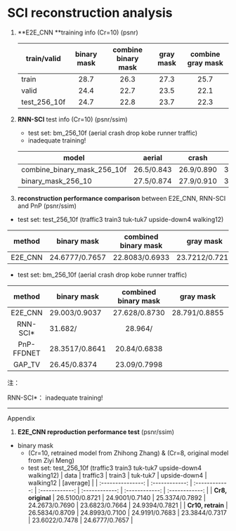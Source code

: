 # SCI reconstruction analysis

1. **E2E_CNN **training info (Cr=10) (psnr)

   | train/valid  | binary mask | combine binary mask | gray mask | combine gray mask |
   | ------------ | :---------: | :-----------------: | :-------: | :---------------: |
   | train        |    28.7     |        26.3         |   27.3    |       25.7        |
   | valid        |    24.4     |        22.7         |   23.5    |       22.1        |
   | test_256_10f |    24.7     |        22.8         |   23.7    |       22.3        |

   

2. **RNN-SCI** test info (Cr=10) (psnr/ssim)

   - test set: bm_256_10f (aerial	crash	drop	kobe	runner	traffic)
   - inadequate training!

   | model                       | aerial     | crash      | drop       | kobe       | runner     | traffic    | [average]   |
   | --------------------------- | ---------- | ---------- | ---------- | ---------- | ---------- | ---------- | ----------- |
   | combine_binary_mask_256_10f | 26.5/0.843 | 26.9/0.890 | 35.6/0.974 | 26.6/0.845 | 31.4/0.931 | 22.4/0.773 | 28.23/0.876 |
   | binary_mask_256_10          | 27.5/0.874 | 27.9/0.910 | 38.5/0.983 | 29.8/0.910 | 34.3/0.952 | 25.0/0.858 | 30.5/0.915  |

   

3. **reconstruction performance comparison** between E2E_CNN, RNN-SCI and PnP (psnr/ssim)

- test set: test_256_10f (traffic3  train3  tuk-tuk7  upside-down4  walking12)

| method  | binary mask    | combined binary mask |   gray mask    | combined gray mask |
| :-----: | -------------- | :------------------: | :------------: | :----------------: |
| E2E_CNN | 24.6777/0.7657 |    22.8083/0.6933    | 23.7212/0.7217 |   22.3240/0.6698   |
- test set: bm_256_10f (aerial	crash	drop	kobe	runner	traffic)

|   method   | binary mask    | combined binary mask |   gray mask   | combined gray mask |
| :--------: | -------------- | :------------------: | :-----------: | :----------------: |
|  E2E_CNN   | 29.003/0.9037  |    27.628/0.8730     | 28.791/0.8855 |   27.7606/0.872    |
|  RNN-SCI*  | 31.682/        |       28.964/        |               |                    |
| PnP-FFDNET | 28.3517/0.8641 |     20.84/0.6838     |               |                    |
|   GAP_TV   | 26.45/0.8374   |     23.09/0.7998     |               |                    |

注：

RNN-SCI*： inadequate training!



---
Appendix

1. **E2E_CNN reproduction performance test** (psnr/ssim)
- binary mask
   - (Cr=10, retrained model from Zhihong Zhang) & (Cr=8, original model from Ziyi Meng)
   - test set: test_256_10f (traffic3  train3  tuk-tuk7  upside-down4  walking12)
|       data        |    traffic3    |     train3     |    tuk-tuk7    |  upside-down4  |   walking12    |   [average]    |
| :---------------: | :------------: | :------------: | :------------: | :------------: | :------------: | :------------: |
| **Cr8, original** | 26.5100/0.8721 | 24.9001/0.7140 | 25.3374/0.7892 | 24.2673/0.7690 | 23.6823/0.7664 | 24.9394/0.7821 |
| **Cr10, retrain** | 26.5834/0.8709 | 24.8993/0.7100 | 24.9191/0.7683 | 23.3844/0.7317 | 23.6022/0.7478 | 24.6777/0.7657 |
